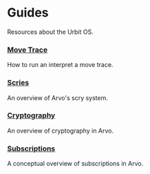 # Guides

Resources about the Urbit OS.

### [Move Trace](system/kernel/arvo/guides/move-trace)

How to run an interpret a move trace.

### [Scries](system/kernel/arvo/guides/scry)

An overview of Arvo's scry system.

### [Cryptography](system/kernel/arvo/guides/cryptography)

An overview of cryptography in Arvo.

### [Subscriptions](system/kernel/arvo/guides/subscriptions)

A conceptual overview of subscriptions in Arvo.
